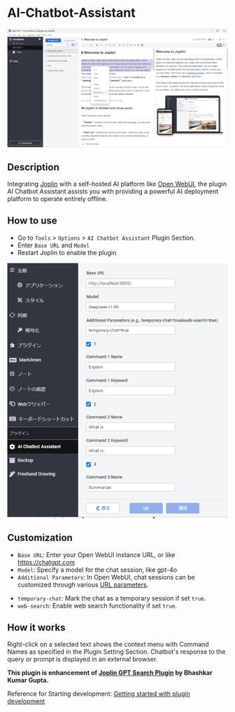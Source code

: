 # AI-Chatbot-Assistant 

 ![screenshot](image/README/104820.png)

## Description

Integrating [Joplin](https://joplinapp.org/) with a self-hosted AI platform like [Open WebUI](https://openwebui.com/), the plugin AI Chatbot Assistant assists you with providing a powerful AI deployment platform to operate entirely offline. 

## How to use
* Go to `Tools` > `Options` > `AI Chatbot Assistant` Plugin Section.
* Enter `Base URL` and `Model`
* Restart Joplin to enable the plugin

 ![103710](image/README/103710.png)

## Customization
* `Base URL`: Enter your Open WebUI instance URL, or like https://chatgpt.com
* `Model`: Specify a model for the chat session, like gpt-4o
* `Additional Parameters`: In Open WebUI, chat sessions can be customized through various [URL parameters](https://docs.openwebui.com/features/chat-features/url-params/). 
- `temporary-chat`: Mark the chat as a temporary session if set `true`. 
- `web-search`: Enable web search functionality if set `true`. 

## How it works

Right-click on a selected text shows the context menu with Command Names as specified in the Plugin Setting Section. Chatbot's response to the query or prompt is displayed in an external browser. 


**This plugin is enhancement of [Joplin GPT Search Plugin](https://joplinapp.org/plugins/plugin/Jopline-Plugin-Chat-GPT-Search/) by Bhashkar Kumar Gupta.**

Reference for Starting development: [Getting started with plugin development](https://github.com/laurent22/joplin/blob/dev/readme/api/get_started/plugins.md)
